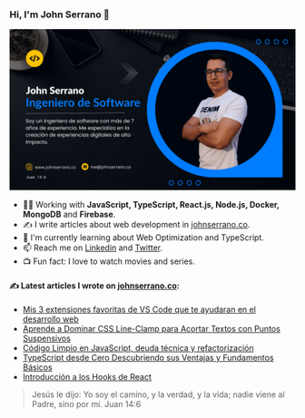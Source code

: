 ### Hi, I'm John Serrano 👋

![Portada](https://github.com/johnsi15/johnsi15/blob/master/img/portada-john-serrano.png?raw=true)

- 👨‍💻 Working with **JavaScript, TypeScript, React.js, Node.js, Docker, MongoDB** and **Firebase**.
- ✍ I write articles about web development in [johnserrano.co](https://johnserrano.co/).
- 🌱   I'm currently learning about Web Optimization and TypeScript.
- 📫   Reach me on [Linkedin](linkedin.com/in/jandreys15/) and [Twitter](https://twitter.com/jandrey15).
- 📺  Fun fact: I love to watch movies and series.


#### ✍ Latest articles I wrote on [johnserrano.co](https://johnserrano.co/):
- [Mis 3 extensiones favoritas de VS Code que te ayudaran en el desarrollo web](https://johnserrano.co/blog/mis-3-extensiones-favoritas-de-vs-code-que-te-ayudaran-en-el-desarrollo-web)
- [Aprende a Dominar CSS Line-Clamp para Acortar Textos con Puntos Suspensivos](https://johnserrano.co/blog/aprende-a-dominar-css-line-clamp-para-acortar-textos-con-puntos-suspensivos)
- [Código Limpio en JavaScript, deuda técnica y refactorización](https://johnserrano.co/blog/codigo-limpio-en-javascript-deuda-tecnica-refactorizacion)
- [TypeScript desde Cero Descubriendo sus Ventajas y Fundamentos Básicos](https://johnserrano.co/blog/typescript-desde-cero-descubriendo-sus-ventajas-y-fundamentos-basicos)
- [Introducción a los Hooks de React](https://johnserrano.co/blog/introduccion-a-los-hooks-de-react/)

> Jesús le dijo: Yo soy el camino, y la verdad, y la vida; nadie viene al Padre, sino por mí. Juan 14:6

<!--
**johnsi15/johnsi15** is a ✨ _special_ ✨ repository because its `README.md` (this file) appears on your GitHub profile.

Here are some ideas to get you started:

- 🔭 I’m currently working on ...
- 🌱 I’m currently learning ...
- 👯 I’m looking to collaborate on ...
- 🤔 I’m looking for help with ...
- 💬 Ask me about ...
- 📫 How to reach me: ...
- 😄 Pronouns: ...
- ⚡ Fun fact: ...
-->
